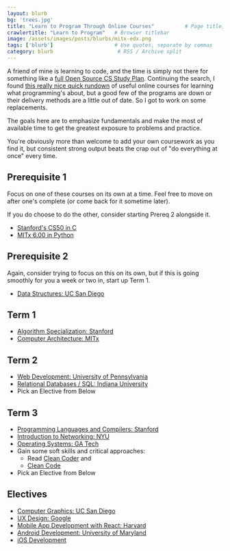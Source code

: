 ```yaml
---
layout: blurb
bg: 'trees.jpg'
title: "Learn to Program Through Online Courses"          # Page title, left pane and archives
crawlertitle: "Learn to Program"   # Browser titlebar
image: /assets/images/posts/blurbs/mitx-edx.png
tags: ['blurb']                    # Use quotes, separate by commas
category: blurb                     # RSS / Archive split
---
```


A friend of mine is learning to code, and the time is simply not there for something like a [full Open Source CS Study Plan](https://github.com/ossu/computer-science). Continuing the search, I found [this really nice quick rundown](https://github.com/mvillaloboz/open-source-cs-degree) of useful online courses for learning what programming's about, but a good few of the programs are down or their delivery methods are a little out of date. So I got to work on some replacements.

The goals here are to emphasize fundamentals and make the most of available time to get the greatest exposure to problems and practice.

You're obviously more than welcome to add your own coursework as you find it, but consistent strong output beats the crap out of "do everything at once" every time.

## Prerequisite 1
Focus on one of these courses on its own at a time. Feel free to move on after one's complete (or come back for it sometime later).

If you do choose to do the other, consider starting Prereq 2 alongside it.
 
* [Stanford's CS50 in C](https://www.edx.org/course/cs50s-introduction-to-computer-science)
* [MITx 6.00 in Python](https://www.edx.org/course/introduction-to-computer-science-and-programming-7)

## Prerequisite 2
Again, consider trying to focus on this on its own, but if this is going smoothly for you a week or two in, start up Term 1.

* [Data Structures: UC San Diego](https://www.edx.org/course/data-structures-fundamentals)

## Term 1
* [Algorithm Specialization: Stanford](https://www.coursera.org/specializations/algorithms)
* [Computer Architecture: MITx](https://www.edx.org/course/computation-structures-2-computer-mitx-6-004-2x)

## Term 2
* [Web Development: University of Pennsylvania](https://www.edx.org/course/programming-for-the-web-with-javascript)
* [Relational Databases / SQL: Indiana University](https://www.edx.org/course/enterprise-data-management)
* Pick an Elective from Below

## Term 3
* [Programming Languages and Compilers: Stanford](https://www.edx.org/course/compilers)
* [Introduction to Networking: NYU](https://www.edx.org/course/introduction-to-networking)
* [Operating Systems: GA Tech](https://www.udacity.com/course/introduction-to-operating-systems--ud923)
* Gain some soft skills and critical approaches:
  * Read [Clean Coder](https://www.amazon.com/Clean-Coder-Conduct-Professional-Programmers/dp/0137081073) and 
  * [Clean Code](https://www.amazon.com/Clean-Code-Handbook-Software-Craftsmanship/dp/0132350882) 
* Pick an Elective from Below

## Electives
* [Computer Graphics: UC San Diego](https://www.edx.org/course/computer-graphics-2)
* [UX Design: Google](https://www.udacity.com/course/ux-design-for-mobile-developers--ud849)
* [Mobile App Development with React: Harvard](https://www.edx.org/course/cs50s-mobile-app-development-with-react-native)
* [Android Development: University of Maryland](https://www.coursera.org/learn/android-programming)
* [iOS Development](https://www.udacity.com/course/intro-to-ios-app-development-with-swift--ud585)